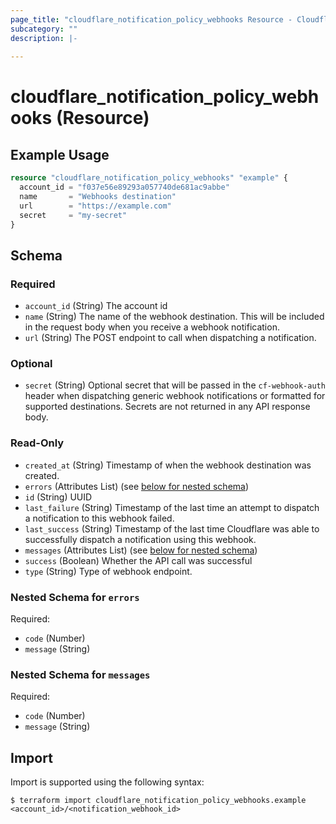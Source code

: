 ```yaml
---
page_title: "cloudflare_notification_policy_webhooks Resource - Cloudflare"
subcategory: ""
description: |-
  
---
```


# cloudflare_notification_policy_webhooks (Resource)



## Example Usage

```terraform
resource "cloudflare_notification_policy_webhooks" "example" {
  account_id = "f037e56e89293a057740de681ac9abbe"
  name       = "Webhooks destination"
  url        = "https://example.com"
  secret     = "my-secret"
}
```
<!-- schema generated by tfplugindocs -->
## Schema

### Required

- `account_id` (String) The account id
- `name` (String) The name of the webhook destination. This will be included in the request body when you receive a webhook notification.
- `url` (String) The POST endpoint to call when dispatching a notification.

### Optional

- `secret` (String) Optional secret that will be passed in the `cf-webhook-auth` header when dispatching generic webhook notifications or formatted for supported destinations. Secrets are not returned in any API response body.

### Read-Only

- `created_at` (String) Timestamp of when the webhook destination was created.
- `errors` (Attributes List) (see [below for nested schema](#nestedatt--errors))
- `id` (String) UUID
- `last_failure` (String) Timestamp of the last time an attempt to dispatch a notification to this webhook failed.
- `last_success` (String) Timestamp of the last time Cloudflare was able to successfully dispatch a notification using this webhook.
- `messages` (Attributes List) (see [below for nested schema](#nestedatt--messages))
- `success` (Boolean) Whether the API call was successful
- `type` (String) Type of webhook endpoint.

<a id="nestedatt--errors"></a>
### Nested Schema for `errors`

Required:

- `code` (Number)
- `message` (String)


<a id="nestedatt--messages"></a>
### Nested Schema for `messages`

Required:

- `code` (Number)
- `message` (String)

## Import

Import is supported using the following syntax:

```shell
$ terraform import cloudflare_notification_policy_webhooks.example <account_id>/<notification_webhook_id>
```

